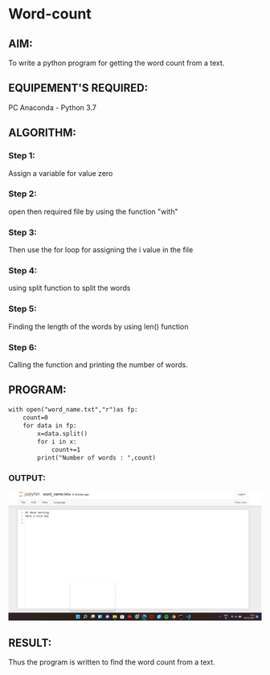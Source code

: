 # Word-count
## AIM:
To write a python program for getting the word count from a text.
## EQUIPEMENT'S REQUIRED: 
PC
Anaconda - Python 3.7
## ALGORITHM: 
### Step 1:
Assign a variable for value zero

### Step 2:
open then required file by using the function "with"

### Step 3:
Then use the for loop for assigning the i value in the file

### Step 4:
using split function to split the words

### Step 5:
Finding the length of the words by using len() function

### Step 6:
Calling the function and printing the number of words.

## PROGRAM:
```
with open("word_name.txt","r")as fp:
    count=0
    for data in fp:
        x=data.split()
        for i in x:
            count+=1
        print("Number of words : ",count)
```

### OUTPUT:
![output1](./word1.png)



## RESULT:
Thus the program is written to find the word count from a text.
